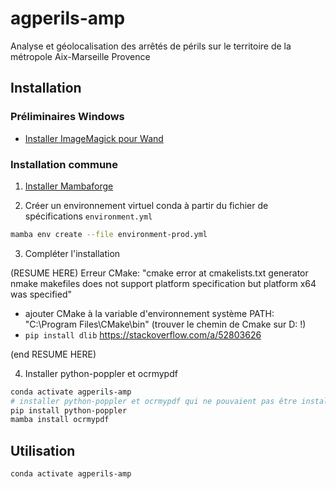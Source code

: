 # agperils-amp

Analyse et géolocalisation des arrêtés de périls sur le territoire de la métropole Aix-Marseille Provence

## Installation

### Préliminaires Windows

* [Installer ImageMagick pour Wand](https://docs.wand-py.org/en/0.6.2/guide/install.html#install-imagemagick-on-windows)

### Installation commune

1. [Installer Mambaforge](https://github.com/conda-forge/miniforge#mambaforge)

2. Créer un environnement virtuel conda à partir du fichier de spécifications `environment.yml`

```sh
mamba env create --file environment-prod.yml
```

3. Compléter l'installation

(RESUME HERE)
Erreur CMake: "cmake error at cmakelists.txt generator nmake makefiles does not support platform specification but platform x64 was specified"

* ajouter CMake à la variable d'environnement système PATH: "C:\Program Files\CMake\bin" (trouver le chemin de Cmake sur D: !)
* `pip install dlib` <https://stackoverflow.com/a/52803626>

(end RESUME HERE)

4. Installer python-poppler et ocrmypdf

```sh
conda activate agperils-amp
# installer python-poppler et ocrmypdf qui ne pouvaient pas être installés en même temps que leurs dépendances...
pip install python-poppler
mamba install ocrmypdf
```

## Utilisation

```sh
conda activate agperils-amp
```
